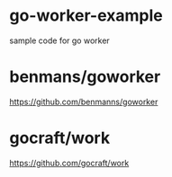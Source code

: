 # go-worker-example
sample code for go worker

# benmans/goworker
https://github.com/benmanns/goworker  

# gocraft/work
https://github.com/gocraft/work  


